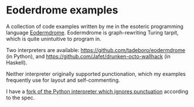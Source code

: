 # Eoderdrome examples

A collection of code examples written by me in the esoteric programming language [Eodermdrome](https://esolangs.org/wiki/Eodermdrome).
Eodermdrome is graph-rewriting Turing tarpit, which is quite unintuitive to program in.

Two interpreters are available: https://github.com/tadeboro/eodermdrome (in Python), and https://github.com/Jafet/drunken-octo-wallhack (in Haskell).

Neither interpreter originally supported punctionation, which my examples frequently use for layout and self-commenting.

I have a [fork of the Python interpreter which ignores punctuation](https://github.com/hornc/eodermdrome) according to the spec.


